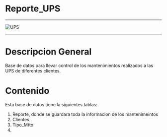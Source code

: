 # Reporte_UPS
<hr>
    <img src="file:///C:/Users/pc/Downloads/_588d4238-79fa-424f-9fb3-201d80b8bd3c.jpeg" alt="UPS">
<hr>

# Descripcion General

Base de datos para llevar control de los mantenimientos realizados a las UPS de diferentes clientes.

# Contenido

Esta base de datos tiene la siguientes tablas:

1. Reporte, donde se guardara toda la informacion de los mantenimeintos
2. Clientes
3. Tipo_Mtto
4.



